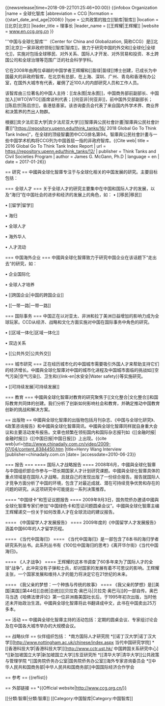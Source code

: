 {{newsrelease|time=2018-09-22T01:25:46+00:00}}
{{infobox Organization
|name         = 全球化智库
|abbreviation = CCG 
|formation    = {{start_date_and_age|2008}}
|type         = 公共政策的独立[[智库|智库]]
|location     = [[北京|北京]]
|leader_title = 理事长
|leader_name  = [[王辉耀|王辉耀]]
|website      = www.en.ccg.org.cn 
}}

'''中国与全球化智库'''（Center for China and Globalization, 简称CCG）是[[北京|北京]]一家非政府领衔[[智库|智库]]，致力于研究中国的外交和[[全球化|全球化]]，实施对包括全球移民、对外关系、国际人才开发、对外贸易和投资、本土跨国公司和全球治理等范围广泛的社会科学学科。

它在2008年由两位卓越的中国学者王辉耀和[[苗绿|苗绿]]博士创建，已成长为中国最大的非政府智库，在北京有总部，在上海、深圳、广州、青岛和香港有办公室，在国外大城市有代表，雇佣了近100人的内部研究人员和工作人员。

该智库由三位著名的中国人主持：[[龙永图|龙永图]]，中国商务部前副部长、中国加入[[WTO|WTO]]首席谈判代表；[[何亚非|何亚非]]，前中国外交部副部长；[[陈启宗|陈启宗]]，香港慈善家。该咨询委员会代表了来自国内外学术界、商业界和决策界的杰出人物群。

根据[[宾夕法尼亚大学|宾夕法尼亚大学]][[智庫與公民社會計畫|智庫與公民社會計畫]]“[https://repository.upenn.edu/think_tanks/16/ 2018 Global Go To Think Tank Index]”，在全球的顶级智囊团中CCG排名第94。智庫與公民社會計畫与一些中国学术机构将CCG列为中国首屈一指的非政府智库。<ref>{{Cite web| title = 2016 Global Go To Think Tank Index Report | url = https://repository.upenn.edu/think_tanks/12/ | publisher = Think Tanks and Civil Societies Program | author = James G. McGann, Ph.D | language = en | date = 2017-01-26}}</ref>

== 研究 ==
中國與全球化智庫专注于与全球化相关的中国发展的研究。主要目标包括：

=== 全球人才 ===
关于全球人才的研究主要集中在中国和国际人才的发展，以及“海归”在中国社会的进步和经济的发展上的角色，如：
• [[移民|移民]]

• [[留学|留学]]

• 海归

• 全球人才

• 海外华人

• 人才流动

=== 中国海外企业 ===
中國與全球化智庫致力于研究中国企业在该话题下“走出去”的研究，如：

• 企业国际化

• 全球人才培养

• [[跨国企业|中国的跨国企业]]

• [[一带一路|一带一路]]

=== 国际事务 ===
中国正在以对亚太、非洲和拉丁美洲日益增加的影响力成为全球玩家。CCD从经济、战略和文化方面实施对中国在国际事务中角色的研究。

• [[区域一体化|区域一体化]]

• 双边关系

• [[公共外交|公共外交]]

=== 城市研究 ===
正在经历城市化的中国城市需要吸引外国人才来帮助支持它们的经济增长。中國與全球化智庫对中国的城市化进程及中国城市面临的挑战如[[空气污染|空气污染]]、卫生和{{link-en|水安全|Water safety}}等实施研究。

• [[可持续发展|可持续发展]]

=== 教育 ===
中國與全球化智庫对教育的研究聚焦于[[文化整合|文化整合]]和国际教育共同体的创建。我们分析了创新如何影响社会和教育，并确定推动中国教育创新的挑战和解决方案。

== 出版物 ==
中國與全球化智庫的出版物包括月刊杂志、《中国与全球化研究》、《政策咨询报告》和中國與全球化智庫简讯。中國與全球化智庫同样就自身重大会议和主要活动发布报告。文章也频繁在领衔国内和国际杂志报刊如《[[金融时报|金融时报]]》《[[中国日报|中国日报]]》上出现。<ref name=Interview>{{cite web|url=http://www.chinadaily.com.cn/video/2009-07/04/content_8384450.htm |title=Henry Wang Interview |publisher=chinadaily.com.cn |date= |accessdate=2010-06-23}}</ref>

=== 报告 ===
==== 国际人才战略报告 ====
2008年6月，中國與全球化智庫与中国组织部合作参与一项长期国家人才计划研究课题。中國與全球化智庫具体的重点领域是在国际人才战略，且就自己的发现出版了一份综合报告。报告就国际人才竞争方面分析了中国的环境，包含了对最近成就、潜在可持续竞争优势和存在的问题的研究。从这项研究中可能提出一系列决策推荐。

==== “中国绿卡”和签证议题报告 ====
2009年9月3日，国务院侨办邀请中國與全球化智庫专家们参加“中国绿色卡和签证问题圆桌会议”。中國與全球化智庫主编王辉耀递交一份关于如何改善人才在全球流动的建议报告。

==== 《中国留学人才发展报告》 ====
2009年度的《中国留学人才发展报告》涵盖中国60年的人才留学历程。

==== 《当代中国海归》 ====
《当代中国海归》是一部包含了8本书的海归学者研究系列丛书。此系列丛书有《100位中国海归的思考》《离开华尔街》《当代中国海归》。

==== 《人才战争》 ====
王辉耀的这本书调查了60多年来为了国际人才的全球“战争”。此冲突没有子弹和士兵，却对国家的发展有着不可思议的影响。王辉耀主张，一个国家发展和维持人才的能力将决定它在21世纪的未来。

==== 《我父亲的梦想：一个种族与传统的故事》 ====
《我父亲的梦想》是[[美国|美国]]第44任[[总统|总统]][[贝拉克·奥巴马|贝拉克·奥巴马]]的一部自传。奥巴马当选《哈佛法律评论》第一位非洲裔美国社长后，于1995年初次出版，当时他还未开始政治生涯。中國與全球化智庫将此书翻译成中文，此书在中国卖出25万多本。

== 活动 ==
中國與全球化智庫主持的活动包括：定期的圆桌会议、专家组讨论会及在中国各大城市举办的大规模会议。

== 战略伙伴 ==
伙伴组织包括：
*南方国际人才研究院
*[[诺丁汉大学|诺丁汉大学]][http://www.nottingham.ac.uk/chinese/index.aspx 当代中国研究学院]
*[[香港科技大学|香港科技大学]][http://www.cctr.ust.hk/ 中国跨国关系研究中心]
*[[新加坡国立大学|新加坡国立大学]]东亚研究所
*[[清华大学|清华大学]]公共政策与管理学院
*[[国务院侨务办公室|国务院侨务办公室]]海外专家咨询委员会
*[[中华人民共和国商务部|中华人民共和国商务部]]中国国际经济合作学会

== 参考 ==
{{reflist}}

== 外部链接 ==
*{{Official website|http://www.ccg.org.cn/}}

[[分類:智庫|分類:智庫]]
[[Category:中国智库|Category:中国智库]]